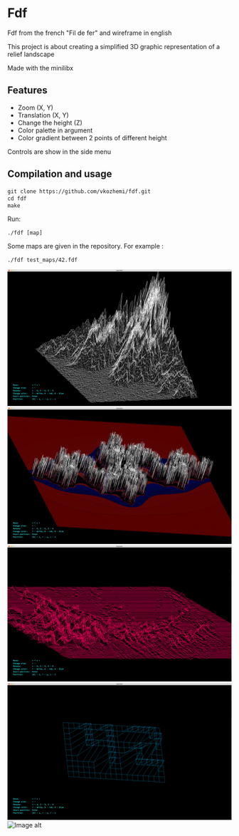 # Fdf

Fdf from the french "Fil de fer" and wireframe in english

This project is about creating a simplified 3D graphic representation of a relief landscape

Made with the minilibx

## Features

- Zoom (X, Y)
- Translation (X, Y)
- Change the height (Z)
- Color palette in argument
- Color gradient between 2 points of different height

Controls are show in the side menu

## Compilation and usage

	git clone https://github.com/vkozhemi/fdf.git
	cd fdf
	make

Run:
```
./fdf [map]
```
Some maps are given in the repository. For example :
		
	./fdf test_maps/42.fdf


![Image alt](https://github.com/vkozhemi/fdf/raw/master/img/1.png)
![Image alt](https://github.com/vkozhemi/fdf/raw/master/img/2.png)
![Image alt](https://github.com/vkozhemi/fdf/raw/master/img/3.png)
![Image alt](https://github.com/vkozhemi/fdf/raw/master/img/4.png)
![Image alt](https://github.com/vkozhemi/fdf/raw/master/img/5.gif)
